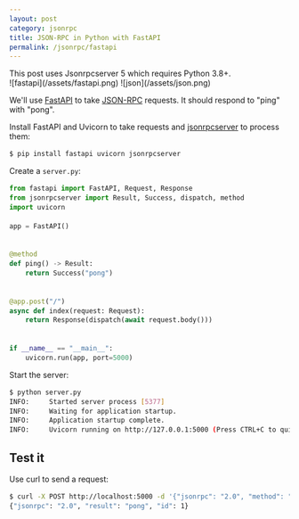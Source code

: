 ```yaml
---
layout: post
category: jsonrpc
title: JSON-RPC in Python with FastAPI
permalink: /jsonrpc/fastapi
---
```

<div class="warning" markdown="1">
This post uses Jsonrpcserver 5 which requires Python 3.8+.
</div>

<div class="wide-logos" markdown="1">
![fastapi](/assets/fastapi.png)
![json](/assets/json.png)
</div>

We'll use [FastAPI](https://fastapi.tiangolo.com) to take
[JSON-RPC](http://www.jsonrpc.org/) requests. It should respond to "ping" with
"pong".

Install FastAPI and Uvicorn to take requests and
[jsonrpcserver](https://www.jsonrpcserver.com/) to process them:

```sh
$ pip install fastapi uvicorn jsonrpcserver
```

Create a `server.py`:

```python
from fastapi import FastAPI, Request, Response
from jsonrpcserver import Result, Success, dispatch, method
import uvicorn

app = FastAPI()


@method
def ping() -> Result:
    return Success("pong")


@app.post("/")
async def index(request: Request):
    return Response(dispatch(await request.body()))


if __name__ == "__main__":
    uvicorn.run(app, port=5000)
```

Start the server:
```sh
$ python server.py
INFO:     Started server process [5377]
INFO:     Waiting for application startup.
INFO:     Application startup complete.
INFO:     Uvicorn running on http://127.0.0.1:5000 (Press CTRL+C to quit)
```

## Test it

Use curl to send a request:
```sh
$ curl -X POST http://localhost:5000 -d '{"jsonrpc": "2.0", "method": "ping", "id": 1}'
{"jsonrpc": "2.0", "result": "pong", "id": 1}
```

